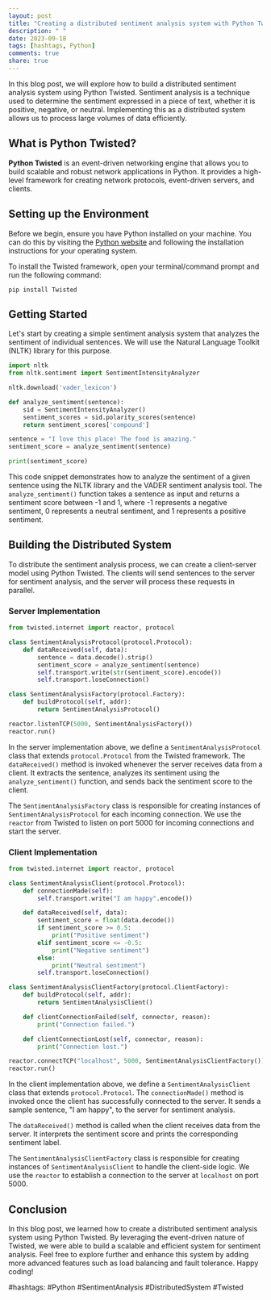 ```yaml
---
layout: post
title: "Creating a distributed sentiment analysis system with Python Twisted"
description: " "
date: 2023-09-18
tags: [hashtags, Python]
comments: true
share: true
---
```


In this blog post, we will explore how to build a distributed sentiment analysis system using Python Twisted. Sentiment analysis is a technique used to determine the sentiment expressed in a piece of text, whether it is positive, negative, or neutral. Implementing this as a distributed system allows us to process large volumes of data efficiently.

## What is Python Twisted?

**Python Twisted** is an event-driven networking engine that allows you to build scalable and robust network applications in Python. It provides a high-level framework for creating network protocols, event-driven servers, and clients.

## Setting up the Environment

Before we begin, ensure you have Python installed on your machine. You can do this by visiting the [Python website](https://www.python.org/downloads/) and following the installation instructions for your operating system.

To install the Twisted framework, open your terminal/command prompt and run the following command:

```
pip install Twisted
```

## Getting Started

Let's start by creating a simple sentiment analysis system that analyzes the sentiment of individual sentences. We will use the Natural Language Toolkit (NLTK) library for this purpose.

```python
import nltk
from nltk.sentiment import SentimentIntensityAnalyzer

nltk.download('vader_lexicon')

def analyze_sentiment(sentence):
    sid = SentimentIntensityAnalyzer()
    sentiment_scores = sid.polarity_scores(sentence)
    return sentiment_scores['compound']

sentence = "I love this place! The food is amazing."
sentiment_score = analyze_sentiment(sentence)

print(sentiment_score)
```

This code snippet demonstrates how to analyze the sentiment of a given sentence using the NLTK library and the VADER sentiment analysis tool. The `analyze_sentiment()` function takes a sentence as input and returns a sentiment score between -1 and 1, where -1 represents a negative sentiment, 0 represents a neutral sentiment, and 1 represents a positive sentiment.

## Building the Distributed System

To distribute the sentiment analysis process, we can create a client-server model using Python Twisted. The clients will send sentences to the server for sentiment analysis, and the server will process these requests in parallel.

### Server Implementation

```python
from twisted.internet import reactor, protocol

class SentimentAnalysisProtocol(protocol.Protocol):
    def dataReceived(self, data):
        sentence = data.decode().strip()
        sentiment_score = analyze_sentiment(sentence)
        self.transport.write(str(sentiment_score).encode())
        self.transport.loseConnection()

class SentimentAnalysisFactory(protocol.Factory):
    def buildProtocol(self, addr):
        return SentimentAnalysisProtocol()

reactor.listenTCP(5000, SentimentAnalysisFactory())
reactor.run()
```

In the server implementation above, we define a `SentimentAnalysisProtocol` class that extends `protocol.Protocol` from the Twisted framework. The `dataReceived()` method is invoked whenever the server receives data from a client. It extracts the sentence, analyzes its sentiment using the `analyze_sentiment()` function, and sends back the sentiment score to the client.

The `SentimentAnalysisFactory` class is responsible for creating instances of `SentimentAnalysisProtocol` for each incoming connection. We use the `reactor` from Twisted to listen on port 5000 for incoming connections and start the server.

### Client Implementation

```python
from twisted.internet import reactor, protocol

class SentimentAnalysisClient(protocol.Protocol):
    def connectionMade(self):
        self.transport.write("I am happy".encode())

    def dataReceived(self, data):
        sentiment_score = float(data.decode())
        if sentiment_score >= 0.5:
            print("Positive sentiment")
        elif sentiment_score <= -0.5:
            print("Negative sentiment")
        else:
            print("Neutral sentiment")
        self.transport.loseConnection()

class SentimentAnalysisClientFactory(protocol.ClientFactory):
    def buildProtocol(self, addr):
        return SentimentAnalysisClient()

    def clientConnectionFailed(self, connector, reason):
        print("Connection failed.")

    def clientConnectionLost(self, connector, reason):
        print("Connection lost.")

reactor.connectTCP("localhost", 5000, SentimentAnalysisClientFactory())
reactor.run()
```

In the client implementation above, we define a `SentimentAnalysisClient` class that extends `protocol.Protocol`. The `connectionMade()` method is invoked once the client has successfully connected to the server. It sends a sample sentence, "I am happy", to the server for sentiment analysis.

The `dataReceived()` method is called when the client receives data from the server. It interprets the sentiment score and prints the corresponding sentiment label.

The `SentimentAnalysisClientFactory` class is responsible for creating instances of `SentimentAnalysisClient` to handle the client-side logic. We use the `reactor` to establish a connection to the server at `localhost` on port 5000.

## Conclusion

In this blog post, we learned how to create a distributed sentiment analysis system using Python Twisted. By leveraging the event-driven nature of Twisted, we were able to build a scalable and efficient system for sentiment analysis. Feel free to explore further and enhance this system by adding more advanced features such as load balancing and fault tolerance. Happy coding!

#hashtags: #Python #SentimentAnalysis #DistributedSystem #Twisted